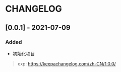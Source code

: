 # CHANGELOG

## [0.0.1] - 2021-07-09

### Added
- 初始化项目

> exp: https://keepachangelog.com/zh-CN/1.0.0/